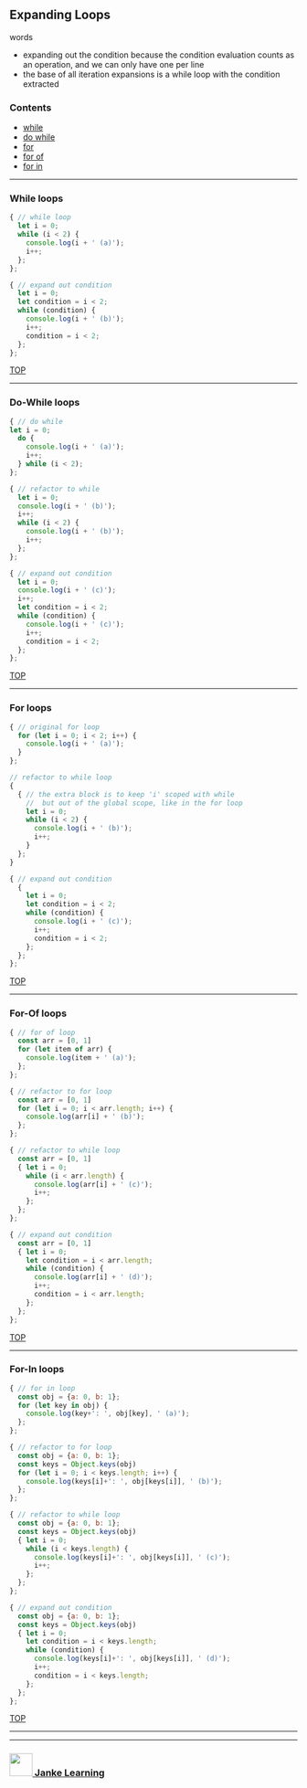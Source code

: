 ## Expanding Loops

words
* expanding out the condition because the condition evaluation counts as an operation, and we can only have one per line
* the base of all iteration expansions is a while loop with the condition extracted

### Contents
* [while](#while)
* [do while](#do-while)  
* [for](#for) 
* [for of](#for-of)  
* [for in](#for-in)

---

### While loops

```js
{ // while loop
  let i = 0;
  while (i < 2) {
    console.log(i + ' (a)');
    i++;
  };              
};

{ // expand out condition
  let i = 0;
  let condition = i < 2;
  while (condition) {
    console.log(i + ' (b)');
    i++;
    condition = i < 2;
  };
};
```

[TOP](#expanding-loops)

---

### Do-While loops

```js
{ // do while
let i = 0;
  do {
    console.log(i + ' (a)');
    i++;
  } while (i < 2);
};

{ // refactor to while
  let i = 0;
  console.log(i + ' (b)');
  i++;
  while (i < 2) {
    console.log(i + ' (b)');
    i++;
  };
};

{ // expand out condition
  let i = 0;
  console.log(i + ' (c)');
  i++;
  let condition = i < 2;
  while (condition) {
    console.log(i + ' (c)');
    i++;
    condition = i < 2;
  };
};
```
[TOP](#expanding-loops)

---

### For loops

```js
{ // original for loop
  for (let i = 0; i < 2; i++) {
    console.log(i + ' (a)');
  }
};

// refactor to while loop
{ 
  { // the extra block is to keep 'i' scoped with while
    //  but out of the global scope, like in the for loop
    let i = 0; 
    while (i < 2) {
      console.log(i + ' (b)');
      i++;
    }  
  };
}

{ // expand out condition
  {
    let i = 0;
    let condition = i < 2;
    while (condition) {
      console.log(i + ' (c)');
      i++;
      condition = i < 2;
    };
  };
};
```
[TOP](#expanding-loops)

---

### For-Of loops

```js
{ // for of loop
  const arr = [0, 1]
  for (let item of arr) {
    console.log(item + ' (a)');
  };
};

{ // refactor to for loop
  const arr = [0, 1]
  for (let i = 0; i < arr.length; i++) {
    console.log(arr[i] + ' (b)');
  };
};

{ // refactor to while loop
  const arr = [0, 1]
  { let i = 0;
    while (i < arr.length) {
      console.log(arr[i] + ' (c)');
      i++;
    };
  };
};

{ // expand out condition
  const arr = [0, 1]
  { let i = 0;
    let condition = i < arr.length;
    while (condition) {
      console.log(arr[i] + ' (d)');
      i++;
      condition = i < arr.length;
    };
  };
};
```
[TOP](#expanding-loops)

---

### For-In loops


```js
{ // for in loop
  const obj = {a: 0, b: 1};
  for (let key in obj) {
    console.log(key+': ', obj[key], ' (a)');
  };
};

{ // refactor to for loop
  const obj = {a: 0, b: 1};
  const keys = Object.keys(obj)
  for (let i = 0; i < keys.length; i++) {
    console.log(keys[i]+': ', obj[keys[i]], ' (b)');
  };
};

{ // refactor to while loop
  const obj = {a: 0, b: 1};
  const keys = Object.keys(obj)
  { let i = 0;
    while (i < keys.length) {
      console.log(keys[i]+': ', obj[keys[i]], ' (c)');
      i++;
    };
  };
};

{ // expand out condition
  const obj = {a: 0, b: 1};
  const keys = Object.keys(obj)
  { let i = 0;
    let condition = i < keys.length;
    while (condition) {
      console.log(keys[i]+': ', obj[keys[i]], ' (d)');
      i++;
      condition = i < keys.length;
    };
  };
};
```
[TOP](#expanding-loops)

___
___
### <a href="http://janke-learning.org" target="_blank"><img src="https://user-images.githubusercontent.com/18554853/50098409-22575780-021c-11e9-99e1-962787adaded.png" width="40" height="40"></img> Janke Learning</a>
